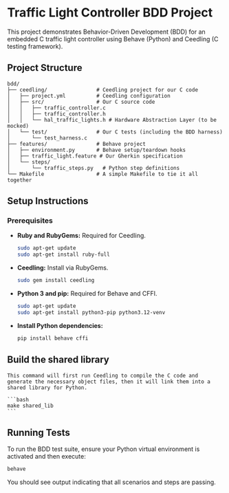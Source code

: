 # Traffic Light Controller BDD Project

This project demonstrates Behavior-Driven Development (BDD) for an embedded C traffic light controller using Behave (Python) and Ceedling (C testing framework).

## Project Structure

```
bdd/
├── ceedling/                # Ceedling project for our C code
│   ├── project.yml          # Ceedling configuration
│   ├── src/                 # Our C source code
│   │   ├── traffic_controller.c
│   │   ├── traffic_controller.h
│   │   └── hal_traffic_lights.h # Hardware Abstraction Layer (to be mocked)
│   └── test/                # Our C tests (including the BDD harness)
│       └── test_harness.c
├── features/                # Behave project
│   ├── environment.py       # Behave setup/teardown hooks
│   ├── traffic_light.feature # Our Gherkin specification
│   └── steps/
│       └── traffic_steps.py   # Python step definitions
└── Makefile                 # A simple Makefile to tie it all together
```

## Setup Instructions

### Prerequisites

*   **Ruby and RubyGems:** Required for Ceedling.
    ```bash
    sudo apt-get update
    sudo apt-get install ruby-full
    ```
*   **Ceedling:** Install via RubyGems.
    ```bash
    sudo gem install ceedling 
    ```
*   **Python 3 and pip:** Required for Behave and CFFI.
    ```bash
    sudo apt-get update
    sudo apt-get install python3-pip python3.12-venv
    ```
*  **Install Python dependencies:**
    ```bash
    pip install behave cffi
    ```

## Build the shared library
    This command will first run Ceedling to compile the C code and generate the necessary object files, then it will link them into a shared library for Python.
    
    ```bash
    make shared_lib
    ```

## Running Tests

To run the BDD test suite, ensure your Python virtual environment is activated and then execute:

```bash
behave
```

You should see output indicating that all scenarios and steps are passing.
